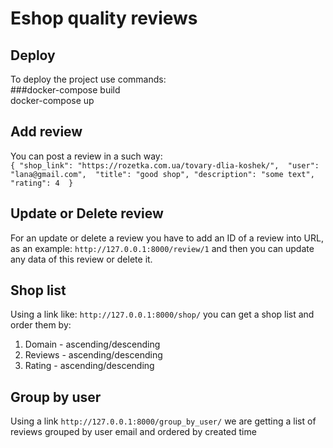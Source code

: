 # Eshop quality reviews

## Deploy

To deploy the project use commands: <br>
###docker-compose build <br> docker-compose up

## Add review

You can post a review in a such way: <br>
`{
"shop_link": "https://rozetka.com.ua/tovary-dlia-koshek/", 
"user": "lana@gmail.com", 
"title": "good shop",
"description": "some text",
"rating": 4 
}`

## Update or Delete review

For an update or delete a review you have to add an ID of a review into URL, as an example:
`http://127.0.0.1:8000/review/1` and then you can update any data of this review or delete it.

## Shop list

Using a link like: `http://127.0.0.1:8000/shop/` you can get a shop list and order them by:
1. Domain - ascending/descending
2. Reviews - ascending/descending
3. Rating - ascending/descending

## Group by user

Using a link `http://127.0.0.1:8000/group_by_user/` we are getting a list of reviews grouped by user email and ordered by created time